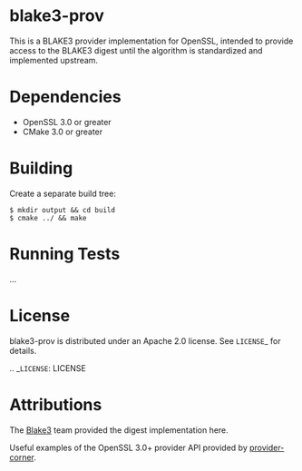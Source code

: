 blake3-prov
======================

This is a BLAKE3 provider implementation for OpenSSL, intended to provide access to the BLAKE3 digest until the algorithm is standardized and implemented upstream.

Dependencies
========
 - OpenSSL 3.0 or greater
 - CMake 3.0 or greater


Building
========

Create a separate build tree:

    $ mkdir output && cd build
    $ cmake ../ && make

Running Tests
=============

...

License
=======
blake3-prov is distributed under an Apache 2.0 license. See `LICENSE`_ for details.

.. _`LICENSE`: LICENSE

Attributions
============
The [Blake3](https://github.com/BLAKE3-team/BLAKE3) team provided the digest implementation here.

Useful examples of the OpenSSL 3.0+ provider API provided by [provider-corner](https://github.com/provider-corner).